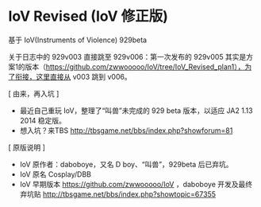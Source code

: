 # IoV Revised (IoV 修正版)

基于 IoV(Instruments of Violence) 929beta

关于日志中的 929v003 直接跳至 929v006：第一次发布的 929v005 其实是方案1的版本（https://github.com/zwwooooo/IoV/tree/IoV_Revised_plan1），为了衔接，这里直接从 v003 跳到 v006。

[ 由来，再入坑 ]

 * 最近自己重玩 IoV，整理了“叫兽”未完成的 929 beta 版本，以适应 JA2 1.13 2014 稳定版。
 * 想入坑？来TBS http://tbsgame.net/bbs/index.php?showforum=81

[ 原版说明 ]

 * IoV 原作者：daboboye，又名 D boy、“叫兽”，929beta 后已弃坑。
 * IoV 原名 Cosplay/DBB
 * IoV 早期版本 https://github.com/zwwooooo/IoV ，daboboye 开发及最终弃坑贴 http://tbsgame.net/bbs/index.php?showtopic=67355
